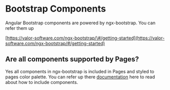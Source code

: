 # Bootstrap Components

Angular Bootstrap components are powered by ngx-bootstrap. You can refer them up  

[https://valor-software.com/ngx-bootstrap/\#/getting-started](https://valor-software.com/ngx-bootstrap/#/getting-started)

## Are all components supported by Pages?

Yes all components in ngx-bootstrap is included in Pages and styled to pages color palette. You can refer up there [documentation](https://valor-software.com/ngx-bootstrap/#/getting-started) here to read about how to include components.







